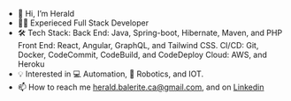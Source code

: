 - 👋 Hi, I’m Herald
- 🧑‍💻 Experieced Full Stack Developer
- 🛠️ Tech Stack: 
      Back End: Java, Spring-boot, Hibernate, Maven, and PHP
      Front End: React, Angular, GraphQL, and Tailwind CSS.
      CI/CD: Git, Docker, CodeCommit, CodeBuild, and CodeDeploy
      Cloud: AWS, and Heroku
- 💡 Interested in 💻 Automation, :robot: Robotics, and IOT.
- 📫 How to reach me herald.balerite.ca@gmail.com, and on [Linkedin](https://www.linkedin.com/in/heraldbalerite/)


<!---
heralddsb/heralddsb is a ✨ special ✨ repository because its `README.md` (this file) appears on your GitHub profile.
You can click the Preview link to take a look at your changes.
--->
